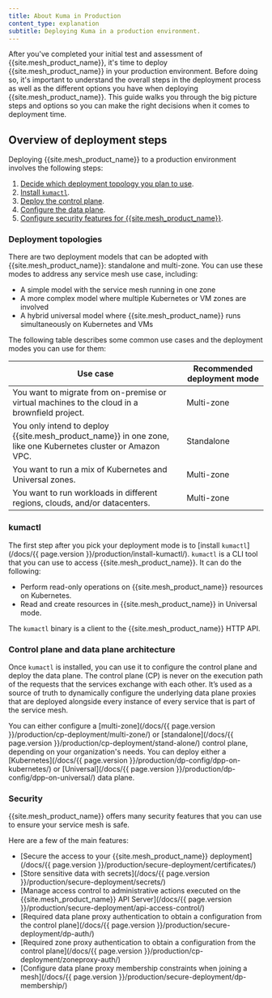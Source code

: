 ```yaml
---
title: About Kuma in Production 
content_type: explanation
subtitle: Deploying Kuma in a production environment. 
---
```


After you've completed your initial test and assessment of {{site.mesh_product_name}}, it's time to deploy {{site.mesh_product_name}} in your production environment. Before doing so, it's important to understand the overall steps in the deployment process as well as the different options you have when deploying {{site.mesh_product_name}}. This guide walks you through the big picture steps and options so you can make the right decisions when it comes to deployment time.

## Overview of deployment steps

Deploying {{site.mesh_product_name}} to a production environment involves the following steps:

1. [Decide which deployment topology you plan to use](#deployment-topologies).
1. [Install `kumactl`](#kumactl).
1. [Deploy the control plane](#control-plane-and-data-plane-architecture).
1. [Configure the data plane](#control-plane-and-data-plane-architecture).
1. [Configure security features for {{site.mesh_product_name}}](#security).

### Deployment topologies

There are two deployment models that can be adopted with {{site.mesh_product_name}}: standalone and multi-zone. You can use these modes to address any service mesh use case, including:
* A simple model with the service mesh running in one zone
* A more complex model where multiple Kubernetes or VM zones are involved
* A hybrid universal model where {{site.mesh_product_name}} runs simultaneously on Kubernetes and VMs

The following table describes some common use cases and the deployment modes you can use for them:

| Use case | Recommended deployment mode |
| -------- | --------------------------- |
| You want to migrate from on-premise or virtual machines to the cloud in a brownfield project. | Multi-zone |
| You only intend to deploy {{site.mesh_product_name}} in one zone, like one Kubernetes cluster or Amazon VPC. | Standalone |
| You want to run a mix of Kubernetes and Universal zones. | Multi-zone |
| You want to run workloads in different regions, clouds, and/or datacenters. | Multi-zone |

### kumactl

The first step after you pick your deployment mode is to [install `kumactl`](/docs/{{ page.version }}/production/install-kumactl/). `kumactl` is a CLI tool that you can use to access {{site.mesh_product_name}}. It can do the following:

* Perform read-only operations on {{site.mesh_product_name}} resources on Kubernetes. 
* Read and create resources in {{site.mesh_product_name}} in Universal mode.

The `kumactl` binary is a client to the {{site.mesh_product_name}} HTTP API. 

### Control plane and data plane architecture

Once `kumactl` is installed, you can use it to configure the control plane and deploy the data plane. The control plane (CP) is never on the execution path of the requests that the services exchange with each other. It’s used as a source of truth to dynamically configure the underlying data plane proxies that are deployed alongside every instance of every service that is part of the service mesh.

You can either configure a [multi-zone](/docs/{{ page.version }}/production/cp-deployment/multi-zone/) or [standalone](/docs/{{ page.version }}/production/cp-deployment/stand-alone/) control plane, depending on your organization's needs. You can deploy either a [Kubernetes](/docs/{{ page.version }}/production/dp-config/dpp-on-kubernetes/) or [Universal](/docs/{{ page.version }}/production/dp-config/dpp-on-universal/) data plane.

### Security

{{site.mesh_product_name}} offers many security features that you can use to ensure your service mesh is safe.

Here are a few of the main features:

* [Secure the access to your {{site.mesh_product_name}} deployment](/docs/{{ page.version }}/production/secure-deployment/certificates/)
* [Store sensitive data with secrets](/docs/{{ page.version }}/production/secure-deployment/secrets/)
* [Manage access control to administrative actions executed on the {{site.mesh_product_name}} API Server](/docs/{{ page.version }}/production/secure-deployment/api-access-control/)
* [Required data plane proxy authentication to obtain a configuration from the control plane](/docs/{{ page.version }}/production/secure-deployment/dp-auth/)
* [Required zone proxy authentication to obtain a configuration from the control plane](/docs/{{ page.version }}/production/cp-deployment/zoneproxy-auth/)
* [Configure data plane proxy membership constraints when joining a mesh](/docs/{{ page.version }}/production/secure-deployment/dp-membership/)
